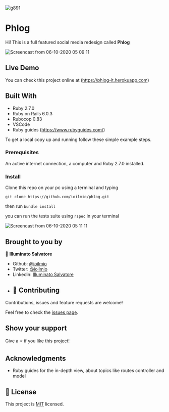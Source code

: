 
![g891](https://user-images.githubusercontent.com/51195150/94496469-be393400-01f4-11eb-9f53-731fd5213fd9.png)

# Phlog

Hi! This is a full featured social media redesign called **Phlog**

![Screencast from 06-10-2020 05 09 11](https://user-images.githubusercontent.com/51195150/95154490-3aea8600-0792-11eb-9afe-df6b7965c383.gif)



## Live Demo

You can check this project online at (https://phlog-it.herokuapp.com)


## Built With

- Ruby 2.7.0
- Ruby on Rails 6.0.3
- Rubocop 0.83
- VSCode
- Ruby guides (https://www.rubyguides.com/)


To get a local copy up and running follow these simple example steps.

### Prerequisites

An active internet connection, a computer and Ruby 2.7.0 installed.


### Install
Clone this repo on your pc using a terminal and typing 

``git clone https://github.com/ioilmio/phlog.git``

then run ``bundle install``

you can run the tests suite using 
 ``rspec`` in your terminal



![Screencast from 06-10-2020 05 11 11](https://user-images.githubusercontent.com/51195150/95154599-784f1380-0792-11eb-9bc6-1ed47fb57a7d.gif)










## Brought to you by

👤 **Illuminato Salvatore**

- Github: [@ioilmio](https://github.com/ioilmio)
- Twitter: [@ioilmio](https://twitter.com/ioilmio)
- Linkedin: [Illuminato Salvatore](https://www.linkedin.com/in/illuminato-salvatore/)
- ## 🤝 Contributing

Contributions, issues and feature requests are welcome!

Feel free to check the [issues page](https://github.com/ioilmio/phlog/issues).

## Show your support

Give a ⭐️ if you like this project!

## Acknowledgments

- Ruby guides for the in-depth view, about topics like routes controller and model

## 📝 License

This project is [MIT](lic.url) licensed.


